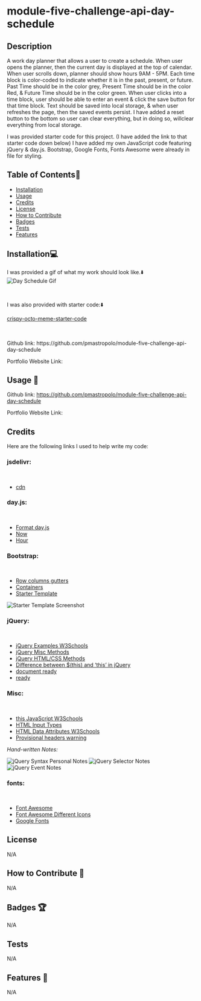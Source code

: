 # module-five-challenge-api-day-schedule


## Description

A work day planner that allows a user to create a schedule. When user opens the planner, then the current day is displayed at the top of calendar. When user scrolls down, planner should show hours 9AM - 5PM. Each time block is color-coded to indicate whether it is in the past, present, or future. Past Time should be in the color grey, Present Time should be in the color Red, & Future Time should be in the color green. When user clicks into a time block, user should be able to enter an event & click the save button for that time block. Text should be saved into local storage, & when user refreshes the page, then the saved events persist. I have added a reset button to the bottom so user can clear everything, but in doing so, willclear everything from local storage. 

I was provided starter code for this project. (I have added the link to that starter code down below) I have added my own JavaScript code featuring jQuery & day.js. Bootstrap, Google Fonts, Fonts Awesome were already in file for styling. 


## Table of Contents:file_folder:
- [Installation](#installation)
- [Usage](#usage)
- [Credits](#credits)
- [License](#license)
- [How to Contribute](#How-to-Contribute)
- [Badges](#Badges)
- [Tests](#Tests)
- [Features](#Features)

## Installation:computer:

I was provided a gif of what my work should look like.:arrow_down: 
<br>
![Day Schedule Gif](assets/Images/05-third-party-apis-homework-demo.gif)



<br> 

I was also provided with starter code::arrow_down: 
<br>

[crispy-octo-meme-starter-code](https://github.com/coding-boot-camp/crispy-octo-meme/tree/main)



<br>
<br>
Github link: https://github.com/pmastropolo/module-five-challenge-api-day-schedule

Portfolio Website Link: 

## Usage :open_file_folder:

Github link: https://github.com/pmastropolo/module-five-challenge-api-day-schedule

Portfolio Website Link: 


## Credits

Here are the following links I used to help write my code: 

### jsdelivr:
<br>

- [cdn](https://www.jsdelivr.com/)

### day.js:
<br>

- [Format day.js](https://day.js.org/docs/en/display/format)
- [Now](https://day.js.org/docs/en/parse/now)
- [Hour](https://day.js.org/docs/en/get-set/hour)

### Bootstrap:
<br>

- [Row columns gutters](https://getbootstrap.com/docs/5.1/layout/gutters/#row-columns-gutters)
- [Containers](https://getbootstrap.com/docs/5.0/layout/containers/)
- [Starter Template](https://getbootstrap.com/docs/5.1/getting-started/introduction/)

![Starter Template Screenshot](<assets/Images/bootstrap starter template.jpeg>)


### jQuery:
<br>

- [jQuery Examples W3Schools](https://www.w3schools.com/jquery/jquery_examples.asp)
- [jQuery Misc Methods](https://www.w3schools.com/jquery/jquery_ref_misc.asp)
- [jQuery HTML/CSS Methods](https://www.w3schools.com/jquery/jquery_ref_html.asp)
- [Difference between $(this) and ‘this’ in jQuery](https://www.geeksforgeeks.org/difference-between-this-and-this-in-jquery/#)
- [document ready](http://learn.jquery.com/using-jquery-core/document-ready/)
- [ready](https://api.jquery.com/ready/#ready-handler)


### Misc:
<br>

- [this JavaScript W3Schools](https://www.w3schools.com/js/js_this.asp)
- [HTML Input Types](https://www.w3schools.com/html/html_form_input_types.asp)
- [HTML Data Attributes W3Schools](https://www.w3schools.com/tags/att_global_data.asp)
- [Provisional headers warning](https://developer.chrome.com/docs/devtools/network/reference/?utm_source=devtools#provisional-headers)



<!--- Unsure If I Can Add School Notes So Will Comment This Out For Now
[UC Davis Assignments - ACT 1 - jQuery Elements](https://git.bootcampcontent.com/University-of-California---Davis/UCD-VIRT-FSF-PT-06-2023-U-LOLC/-/tree/main/05-Third-Party-APIs/01-Activities/01-Ins_jQuery-Elements)
[UC Davis Assignments - ACT 25 - Object This](https://git.bootcampcontent.com/University-of-California---Davis/UCD-VIRT-FSF-PT-06-2023-U-LOLC/-/blob/main/03-JavaScript/01-Activities/25-Ins_Object-This/script.js)
[]

-->

*Hand-written Notes:* 
<br>

![jQuery Syntax Personal Notes](assets/Images/JavaScriptScreenshot/jquerynotespartone.jpg)
![jQuery Selector Notes](assets/Images/JavaScriptScreenshot/jquerynotesselectors.jpg)
![jQuery Event Notes](assets/Images/JavaScriptScreenshot/jqueryeventsnotes.jpg)


### fonts:
<br>

- [Font Awesome](https://fontawesome.com/)
- [Font Awesome Different Icons](https://fontawesome.com/v5/icons/save?f=classic&s=light&sz=lg&pc=%231b9dee)
- [Google Fonts](https://fonts.google.com/)




## License

N/A

## How to Contribute :tada:

N/A

## Badges :trophy:

N/A

## Tests

N/A

## Features :sparkler:

N/A
